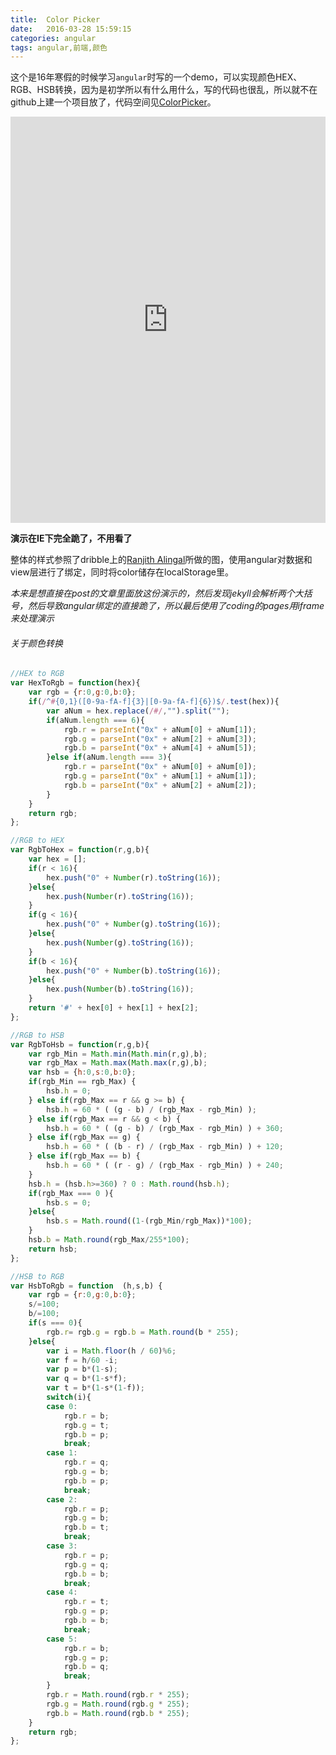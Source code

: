 ```yaml
---
title:  Color Picker
date:   2016-03-28 15:59:15
categories: angular
tags: angular,前端,颜色
---
```

这个是16年寒假的时候学习`angular`时写的一个demo，可以实现颜色HEX、RGB、HSB转换，因为是初学所以有什么用什么，写的代码也很乱，所以就不在github上建一个项目放了，代码空间见[ColorPicker](https://coding.net/u/IwYvI/p/ColorPicker/git)。<!--more-->

<iframe src="http://iwyvi.coding.me/ColorPicker" frameborder="0" style="width:100%;height: 650px;overflow: hidden;"></iframe>

**演示在IE下完全跪了，不用看了**

整体的样式参照了dribble上的[Ranjith Alingal](https://dribbble.com/shots/2415041-Daily-UI-45-Colorrrs)所做的图，使用angular对数据和view层进行了绑定，同时将color储存在localStorage里。

*本来是想直接在post的文章里面放这份演示的，然后发现jekyll会解析两个大括号，然后导致angular绑定的直接跪了，所以最后使用了coding的pages用iframe来处理演示*


###### 关于颜色转换

``` javascript
//HEX to RGB
var HexToRgb = function(hex){
    var rgb = {r:0,g:0,b:0};
    if(/^#{0,1}([0-9a-fA-f]{3}|[0-9a-fA-f]{6})$/.test(hex)){
        var aNum = hex.replace(/#/,"").split("");
        if(aNum.length === 6){
            rgb.r = parseInt("0x" + aNum[0] + aNum[1]);
            rgb.g = parseInt("0x" + aNum[2] + aNum[3]);
            rgb.b = parseInt("0x" + aNum[4] + aNum[5]);
        }else if(aNum.length === 3){
            rgb.r = parseInt("0x" + aNum[0] + aNum[0]);
            rgb.g = parseInt("0x" + aNum[1] + aNum[1]);
            rgb.b = parseInt("0x" + aNum[2] + aNum[2]);
        }
    }
    return rgb;
};

//RGB to HEX
var RgbToHex = function(r,g,b){
    var hex = [];
    if(r < 16){
        hex.push("0" + Number(r).toString(16));
    }else{
        hex.push(Number(r).toString(16));
    }
    if(g < 16){
        hex.push("0" + Number(g).toString(16));
    }else{
        hex.push(Number(g).toString(16));
    }
    if(b < 16){
        hex.push("0" + Number(b).toString(16));
    }else{
        hex.push(Number(b).toString(16));
    }
    return '#' + hex[0] + hex[1] + hex[2];
};

//RGB to HSB
var RgbToHsb = function(r,g,b){
    var rgb_Min = Math.min(Math.min(r,g),b);
    var rgb_Max = Math.max(Math.max(r,g),b);
    var hsb = {h:0,s:0,b:0};
    if(rgb_Min == rgb_Max) {
        hsb.h = 0;
    } else if(rgb_Max == r && g >= b) {
        hsb.h = 60 * ( (g - b) / (rgb_Max - rgb_Min) );
    } else if(rgb_Max == r && g < b) {
        hsb.h = 60 * ( (g - b) / (rgb_Max - rgb_Min) ) + 360;
    } else if(rgb_Max == g) {
        hsb.h = 60 * ( (b - r) / (rgb_Max - rgb_Min) ) + 120;
    } else if(rgb_Max == b) {
        hsb.h = 60 * ( (r - g) / (rgb_Max - rgb_Min) ) + 240;
    }
    hsb.h = (hsb.h>=360) ? 0 : Math.round(hsb.h);
    if(rgb_Max === 0 ){
        hsb.s = 0;
    }else{
        hsb.s = Math.round((1-(rgb_Min/rgb_Max))*100);
    }
    hsb.b = Math.round(rgb_Max/255*100);
    return hsb;
};

//HSB to RGB
var HsbToRgb = function  (h,s,b) {
    var rgb = {r:0,g:0,b:0};
    s/=100;
    b/=100;
    if(s === 0){
        rgb.r= rgb.g = rgb.b = Math.round(b * 255);
    }else{
        var i = Math.floor(h / 60)%6;
        var f = h/60 -i;
        var p = b*(1-s);
        var q = b*(1-s*f);
        var t = b*(1-s*(1-f));
        switch(i){
        case 0:
            rgb.r = b;
            rgb.g = t;
            rgb.b = p;
            break;
        case 1:
            rgb.r = q;
            rgb.g = b;
            rgb.b = p;
            break;
        case 2:
            rgb.r = p;
            rgb.g = b;
            rgb.b = t;
            break;
        case 3:
            rgb.r = p;
            rgb.g = q;
            rgb.b = b;
            break;
        case 4:
            rgb.r = t;
            rgb.g = p;
            rgb.b = b;
            break;
        case 5:
            rgb.r = b;
            rgb.g = p;
            rgb.b = q;
            break;
        }
        rgb.r = Math.round(rgb.r * 255);
        rgb.g = Math.round(rgb.g * 255);
        rgb.b = Math.round(rgb.b * 255);
    }
    return rgb;
};
```



